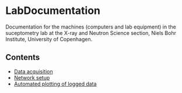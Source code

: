 # LabDocumentation

Documentation for the machines (computers and lab equipment) in the suceptometry lab at the X-ray and Neutron Science section, Niels Bohr Institute, University of Copenhagen.

## Contents

* [Data acquisition](DataAcquisition.md)
* [Network setup](NetworkSetup.md)
* [Automated plotting of logged data](Plotting.md)
